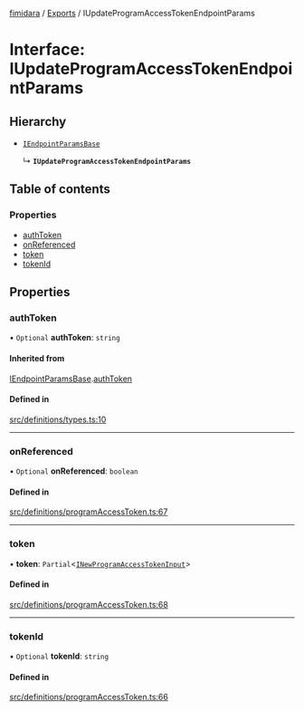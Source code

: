 [fimidara](../README.md) / [Exports](../modules.md) / IUpdateProgramAccessTokenEndpointParams

# Interface: IUpdateProgramAccessTokenEndpointParams

## Hierarchy

- [`IEndpointParamsBase`](IEndpointParamsBase.md)

  ↳ **`IUpdateProgramAccessTokenEndpointParams`**

## Table of contents

### Properties

- [authToken](IUpdateProgramAccessTokenEndpointParams.md#authtoken)
- [onReferenced](IUpdateProgramAccessTokenEndpointParams.md#onreferenced)
- [token](IUpdateProgramAccessTokenEndpointParams.md#token)
- [tokenId](IUpdateProgramAccessTokenEndpointParams.md#tokenid)

## Properties

### authToken

• `Optional` **authToken**: `string`

#### Inherited from

[IEndpointParamsBase](IEndpointParamsBase.md).[authToken](IEndpointParamsBase.md#authtoken)

#### Defined in

[src/definitions/types.ts:10](https://github.com/softkave/files-js/blob/353a07f/src/definitions/types.ts#L10)

___

### onReferenced

• `Optional` **onReferenced**: `boolean`

#### Defined in

[src/definitions/programAccessToken.ts:67](https://github.com/softkave/files-js/blob/353a07f/src/definitions/programAccessToken.ts#L67)

___

### token

• **token**: `Partial`<[`INewProgramAccessTokenInput`](INewProgramAccessTokenInput.md)\>

#### Defined in

[src/definitions/programAccessToken.ts:68](https://github.com/softkave/files-js/blob/353a07f/src/definitions/programAccessToken.ts#L68)

___

### tokenId

• `Optional` **tokenId**: `string`

#### Defined in

[src/definitions/programAccessToken.ts:66](https://github.com/softkave/files-js/blob/353a07f/src/definitions/programAccessToken.ts#L66)
